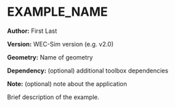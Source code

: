 # EXAMPLE_NAME

**Author:**	First Last

**Version:** 	WEC-Sim version (e.g. v2.0)

**Geometry:**	Name of geometry

**Dependency:**	(optional) additional toolbox dependencies

**Note:**	(optional) note about the application


Brief description of the example. 